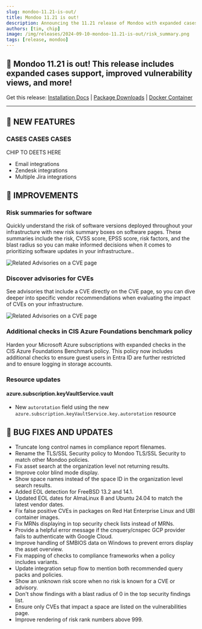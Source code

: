 ```yaml
---
slug: mondoo-11.21-is-out/
title: Mondoo 11.21 is out!
description: Announcing the 11.21 release of Mondoo with expanded cases support, improved vulnerability views, and more!
authors: [tim, chip]
image: /img/releases/2024-09-10-mondoo-11.21-is-out/risk_summary.png
tags: [release, mondoo]
---
```


## 🥳 Mondoo 11.21 is out! This release includes expanded cases support, improved vulnerability views, and more!

Get this release: [Installation Docs](https://mondoo.com/docs/cnspec/) | [Package Downloads](https://releases.mondoo.com/cnspec/) | [Docker Container](https://hub.docker.com/r/mondoo/cnspec)

---

## 🎉 NEW FEATURES

### CASES CASES CASES

CHIP TO DEETS HERE

- Email integrations
- Zendesk integrations
- Multiple Jira integrations

## 🧹 IMPROVEMENTS

### Risk summaries for software

Quickly understand the risk of software versions deployed throughout your infrastructure with new risk summary boxes on software pages. These summaries include the risk, CVSS score, EPSS score, risk factors, and the blast radius so you can make informed decisions when it comes to prioritizing software updates in your infrastructure..

![Related Advisories on a CVE page](/img/releases/2024-09-10-mondoo-11.21-is-out/risk_summary.png)

### Discover advisories for CVEs

See advisories that include a CVE directly on the CVE page, so you can dive deeper into specific vendor recommendations when evaluating the impact of CVEs on your infrastructure.

![Related Advisories on a CVE page](/img/releases/2024-09-10-mondoo-11.21-is-out/related_advisory.png)

### Additional checks in CIS Azure Foundations benchmark policy

Harden your Microsoft Azure subscriptions with expanded checks in the CIS Azure Foundations Benchmark policy. This policy now includes additional checks to ensure guest users in Entra ID are further restricted and to ensure logging in storage accounts.

### Resource updates

#### azure.subscription.keyVaultService.vault

- New `autorotation` field using the new `azure.subscription.keyVaultService.key.autorotation` resource

## 🐛 BUG FIXES AND UPDATES

- Truncate long control names in compliance report filenames.
- Rename the TLS/SSL Security policy to Mondoo TLS/SSL Security to match other Mondoo policies.
- Fix asset search at the organization level not returning results.
- Improve color blind mode display.
- Show space names instead of the space ID in the organization level search results.
- Added EOL detection for FreeBSD 13.2 and 14.1.
- Updated EOL dates for AlmaLinux 8 and Ubuntu 24.04 to match the latest vendor dates.
- Fix false positive CVEs in packages on Red Hat Enterprise Linux and UBI container images.
- Fix MRNs displaying in top security check lists instead of MRNs.
- Provide a helpful error message if the cnquery/cnspec GCP provider fails to authenticate with Google Cloud.
- Improve handling of SMBIOS data on Windows to prevent errors display the asset overview.
- Fix mapping of checks to compliance frameworks when a policy includes variants.
- Update integration setup flow to mention both recommended query packs and policies.
- Show an unknown risk score when no risk is known for a CVE or advisory.
- Don't show findings with a blast radius of 0 in the top security findings list.
- Ensure only CVEs that impact a space are listed on the vulnerabilities page.
- Improve rendering of risk rank numbers above 999.
